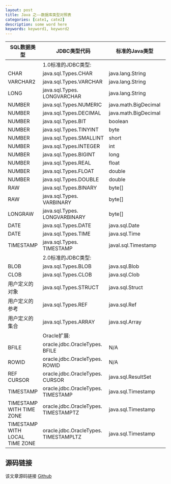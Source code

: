```yaml
---
layout: post
title: Java 之——数据库类型对照表
categories: [cate1, cate2]
description: some word here
keywords: keyword1, keyword2
---
```


| SQL数据类型 | JDBC类型代码 | 标准的Java类型 | Oracle扩展的Java类型 |
| ---- | ---- | ---- | ---- |
|   | 1.0标准的JDBC类型: |   |   |
| CHAR          | java.sql.Types.CHAR | java.lang.String | oracle.sql.CHAR |
| VARCHAR2 | java.sql.Types.VARCHAR | java.lang.String | oracle.sql.CHAR |
| LONG          | java.sql.Types.<br>LONGVARCHAR | java.lang.String | oracle.sql.CHAR |
| NUMBER     | java.sql.Types.NUMERIC | java.math.BigDecimal | oracle.sql.NUMBER |
| NUMBER     | java.sql.Types.DECIMAL | java.math.BigDecimal | oracle.sql.NUMBER |
| NUMBER     | java.sql.Types.BIT | boolean | oracle.sql.NUMBER |
| NUMBER     | java.sql.Types.TINYINT | byte | oracle.sql.NUMBER |
| NUMBER     | java.sql.Types.SMALLINT | short | oracle.sql.NUMBER |
| NUMBER     | java.sql.Types.INTEGER | int | oracle.sql.NUMBER |
| NUMBER     | java.sql.Types.BIGINT | long | oracle.sql.NUMBER |
| NUMBER	 | java.sql.Types.REAL | float | oracle.sql.NUMBER |
| NUMBER	 | java.sql.Types.FLOAT | double | oracle.sql.NUMBER |
| NUMBER	 | java.sql.Types.DOUBLE | double | oracle.sql.NUMBER |
| RAW 			 | java.sql.Types.BINARY | byte[] | oracle.sql.RAW |
| RAW 			 | java.sql.Types.<br>VARBINARY | byte[] | oracle.sql.RAW |
| LONGRAW  | java.sql.Types.<br>LONGVARBINARY | byte[] | oracle.sql.RAW |
| DATE 			 | java.sql.Types.DATE | java.sql.Date | oracle.sql.DATE |
| DATE			 | java.sql.Types.TIME | java.sql.Time | oracle.sql.DATE |
| TIMESTAMP | java.sql.Types.<br>TIMESTAMP | javal.sql.Timestamp | oracle.sql.TIMESTAMP |
|   | 2.0标准的JDBC类型: |   |   |
| BLOB | java.sql.Types.BLOB | java.sql.Blob | oracle.sql.BLOB |
| CLOB | java.sql.Types.CLOB | java.sql.Clob | oracle.sql.CLOB |
| 用户定义的对象 | java.sql.Types.STRUCT | java.sql.Struct | oracle.sql.STRUCT |
| 用户定义的参考 | java.sql.Types.REF | java.sql.Ref | oracle.sql.REF |
| 用户定义的集合 | java.sql.Types.ARRAY | java.sql.Array | oracle.sql.ARRAY |
|   | Oracle扩展: |   |   |
| BFILE | oracle.jdbc.OracleTypes.<br>BFILE | N/A | oracle.sql.BFILE |
| ROWID | oracle.jdbc.OracleTypes.<br>ROWID | N/A | oracle.sql.ROWID |
| REF CURSOR | oracle.jdbc.OracleTypes.<br>CURSOR | java.sql.ResultSet | oracle.jdbc.<br>OracleResultSet |
| TIMESTAMP | oracle.jdbc.OracleTypes.<br>TIMESTAMP | java.sql.Timestamp | oracle.sql.<br>TIMESTAMP |
| TIMESTAMP WITH TIME ZONE | oracle.jdbc.OracleTypes.<br>TIMESTAMPTZ | java.sql.Timestamp | oracle.sql.<br>TIMESTAMPTZ |
| TIMESTAMP WITH LOCAL TIME ZONE | oracle.jdbc.OracleTypes.<br>TIMESTAMPLTZ | java.sql.Timestamp | oracle.sql.<br>TIMESTAMPLTZ |


## 源码链接
该文章源码链接 [Github](url)
